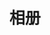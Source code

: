 ---
title: 相册
slug: gallery
description: 一些相册
image: 2153815980856311808.jpeg

# Badge style
style:
    background: "#6B69D6"
    color: "#fff"
---